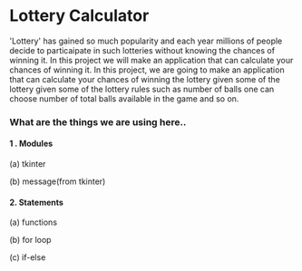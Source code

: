 # Lottery Calculator

'Lottery' has gained so much popularity and each year millions of people decide to particaipate in such lotteries without knowing the chances of winning it. In this project we will make an application that can calculate your chances of winning it. In this project, we are going to make an application that can calculate your chances of winning the lottery given some of the lottery given some of the lottery rules such as number of balls one can choose number of total balls available in the game and so on.



### What are the things we are using here..


#### 1 . Modules
(a) tkinter

(b) message(from tkinter) 

#### 2. Statements
(a) functions 

(b) for loop

(c) if-else

